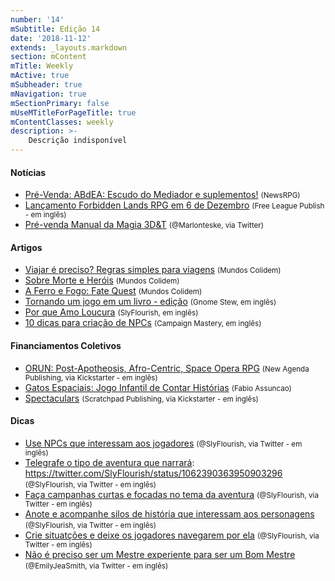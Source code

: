 ```yaml
---
number: '14'
mSubtitle: Edição 14
date: '2018-11-12'
extends: _layouts.markdown
section: mContent
mTitle: Weekly
mActive: true
mSubheader: true
mNavigation: true
mSectionPrimary: false
mUseMTitleForPageTitle: true
mContentClasses: weekly
description: >-
    Descrição indisponível
---
```


#### Notícias

- [Pré-Venda: ABdEA: Escudo do Mediador e suplementos!] <small>(NewsRPG)</small>
- [Lançamento Forbidden Lands RPG em 6 de Dezembro] <small>(Free League Publish - em inglês)</small>
- [Pré-venda Manual da Magia 3D&T] <small>(@Marlonteske, via Twitter)</small>

#### Artigos

- [Viajar é preciso? Regras simples para viagens] <small>(Mundos Colidem)</small>
- [Sobre Morte e Heróis] <small>(Mundos Colidem)</small>
- [A Ferro e Fogo: Fate Quest] <small>(Mundos Colidem)</small>
- [Tornando um jogo em um livro - edição] <small>(Gnome Stew, em inglês)</small>
- [Por que Amo Loucura] <small>(SlyFlourish, em inglês)</small>
- [10 dicas para criação de NPCs] <small>(Campaign Mastery, em inglês)</small>

#### Financiamentos Coletivos

- [ORUN: Post-Apotheosis, Afro-Centric, Space Opera RPG] <small>(New Agenda Publishing, via Kickstarter - em inglês)</small>
- [Gatos Espaciais: Jogo Infantil de Contar Histórias] <small>(Fabio Assuncao)</small>
- [Spectaculars] <small>(Scratchpad Publishing, via Kickstarter - em inglês)</small>

#### Dicas

- [Use NPCs que interessam aos jogadores] <small>(@SlyFlourish, via Twitter - em inglês)</small>
- [Telegrafe o tipo de aventura que narrará]: https://twitter.com/SlyFlourish/status/1062390363950903296 <small>(@SlyFlourish, via Twitter - em inglês)</small>
- [Faça campanhas curtas e focadas no tema da aventura] <small>(@SlyFlourish, via Twitter - em inglês)</small>
- [Anote e acompanhe silos de história que interessam aos personagens] <small>(@SlyFlourish, via Twitter - em inglês)</small>
- [Crie situatções e deixe os jogadores navegarem por ela] <small>(@SlyFlourish, via Twitter - em inglês)</small>
- [Não é preciso ser um Mestre experiente para ser um Bom Mestre] <small>(@EmilyJeaSmith, via Twitter - em inglês)</small>

[Viajar é preciso? Regras simples para viagens]: https://mundoscolidem.com.br/viajar-e-preciso-regras-simples-para-viagens/
[Sobre Morte e Heróis]: https://mundoscolidem.com.br/geist/
[Tornando um jogo em um livro - edição]: https://gnomestew.com/game-making/making-a-game-into-a-book-editing/
[Por que Amo Loucura]: http://slyflourish.com/madness.html
[10 dicas para criação de NPCs]: http://www.campaignmastery.com/blog/ten-tips-for-npc-creation/
[A Ferro e Fogo: Fate Quest]: https://mundoscolidem.com.br/fate-quest/
[ORUN: Post-Apotheosis, Afro-Centric, Space Opera RPG]: https://www.kickstarter.com/projects/newagendapubs/orun?ref_tag=www.rpgdomestre.com
[Pré-Venda: ABdEA: Escudo do Mediador e suplementos!]: https://newsrpg.wordpress.com/2018/11/15/pre-venda-abdea-a-misteriosa-sesmaria-de-dom-perestelo/
[Lançamento Forbidden Lands RPG em 6 de Dezembro]: http://frialigan.se/en/news/#/pressreleases/forbidden-lands-rpg-launches-on-december-6th-make-your-mark-on-a-cursed-world-2795925
[Gatos Espaciais: Jogo Infantil de Contar Histórias]: https://www.catarse.me/gatosjogo
[Pré-venda Manual da Magia 3D&T]: https://twitter.com/marlonteske/status/1062319107511607296
[Spectaculars]: https://www.kickstarter.com/projects/scratchpadpublishing/spectaculars
[Use NPCs que interessam aos jogadores]: https://twitter.com/SlyFlourish/status/1062012604070141952
[Telegrafe o tipo de aventura que narrará]: https://twitter.com/SlyFlourish/status/1062390363950903296
[Faça campanhas curtas e focadas no tema da aventura]: https://twitter.com/SlyFlourish/status/1062767677574397952
[Anote e acompanhe silos de história que interessam aos personagens]: https://twitter.com/SlyFlourish/status/1063099829503623169
[Crie situatções e deixe os jogadores navegarem por ela]: https://twitter.com/SlyFlourish/status/1064247146545901568
[Não é preciso ser um Mestre experiente para ser um Bom Mestre]: https://twitter.com/EmilyJeaSmith/status/1062110109826863104
